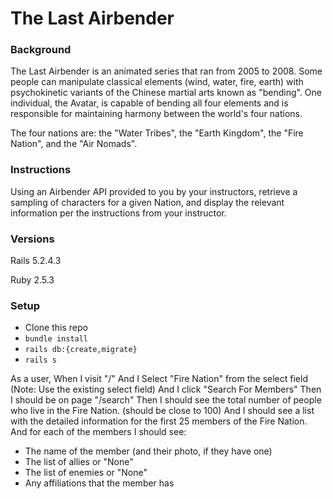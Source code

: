 # The Last Airbender

### Background

The Last Airbender is an animated series that ran from 2005 to 2008. Some people can manipulate classical elements (wind, water, fire, earth) with psychokinetic variants of the Chinese martial arts known as "bending". One individual, the Avatar, is capable of bending all four elements and is responsible for maintaining harmony between the world's four nations.

The four nations are: the "Water Tribes", the "Earth Kingdom", the "Fire Nation", and the "Air Nomads".

### Instructions

Using an Airbender API provided to you by your instructors, retrieve a sampling of characters for a given Nation, and display the relevant information per the instructions from your instructor.

### Versions

Rails 5.2.4.3

Ruby 2.5.3

### Setup

- Clone this repo
- `bundle install`
- `rails db:{create,migrate}`
- `rails s`

As a user,
When I visit "/"
And I Select "Fire Nation" from the select field
(Note: Use the existing select field)
And I click "Search For Members"
Then I should be on page "/search"
Then I should see the total number of people who live in the Fire Nation. (should be close to 100)
And I should see a list with the detailed information for the first 25 members of the Fire Nation.
And for each of the members I should see:
- The name of the member (and their photo, if they have one)
- The list of allies or "None"
- The list of enemies or "None"
- Any affiliations that the member has